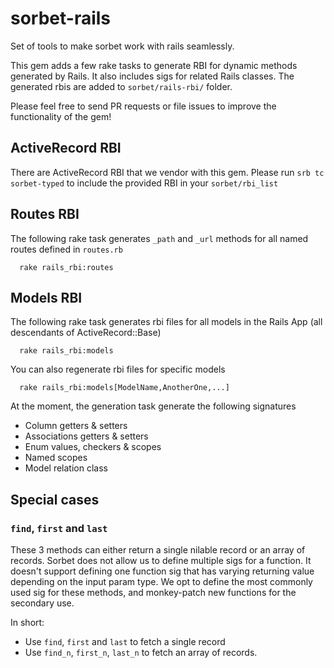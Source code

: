 # sorbet-rails
Set of tools to make sorbet work with rails seamlessly.

This gem adds a few rake tasks to generate RBI for dynamic methods generated by Rails. It also includes sigs for related Rails classes. The generated rbis are added to `sorbet/rails-rbi/` folder.

Please feel free to send PR requests or file issues to improve the functionality of the gem!

## ActiveRecord RBI

There are ActiveRecord RBI that we vendor with this gem. Please run `srb tc sorbet-typed` to include the provided RBI in your `sorbet/rbi_list`

## Routes RBI
The following rake task generates `_path` and `_url` methods for all named routes defined in `routes.rb`
```
  rake rails_rbi:routes
```
## Models RBI
The following rake task generates rbi files for all models in the Rails App (all descendants of ActiveRecord::Base)
```
  rake rails_rbi:models
```
You can also regenerate rbi files for specific models
```
  rake rails_rbi:models[ModelName,AnotherOne,...]
```
At the moment, the generation task generate the following signatures
- Column getters & setters
- Associations getters & setters
- Enum values, checkers & scopes
- Named scopes
- Model relation class

## Special cases 
### `find`, `first` and `last` 
These 3 methods can either return a single nilable record or an array of records. Sorbet does not allow us to define multiple sigs for a function. It doesn't support defining one function sig that has varying returning value depending on the input param type. We opt to define the most commonly used sig for these methods, and monkey-patch new functions for the secondary use.

In short:
- Use `find`, `first` and `last` to fetch a single record
- Use `find_n`, `first_n`, `last_n` to fetch an array of records.


